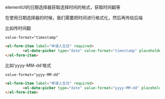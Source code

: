elementUI的日期选择器获取选择时间的格式，获取时间戳等

在使用日期选择器的时候，我们需要把时间进行格式化，然后再传给后端

比如传时间戳

```
value-format="timestamp"
```

```html
<el-form-item label="申请人生日" required>
        <el-date-picker type="date" value-format="timestamp" placeholder="申请人生日" v-model="ruleFormUser.date1" style="width: 100%;">		</el-date-picker>
</el-form-item>
```

比如‘yyyy-MM-dd’格式

```
value-format="yyyy-MM-dd"
```

```html
<el-form-item label="申请人生日" required>
        <el-date-picker type="date" value-format="yyyy-MM-dd" placeholder="申请人生日" v-model="ruleFormUser.date1" style="width: 100%;">		</el-date-picker>
</el-form-item>
```

